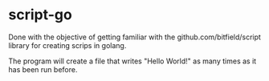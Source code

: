 # script-go

Done with the objective of getting familiar with the github.com/bitfield/script library for creating scrips in golang.

The program will create a file that writes "Hello World!" as many times as it has been run before.